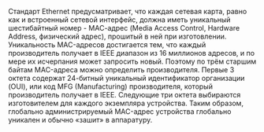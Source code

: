 Стандарт Ethernet предусматривает, что каждая сетевая карта, равно как и встроенный сетевой интерфейс, должна иметь уникальный шестибайтный номер - MАС-адрес (Media Access Control, Hardware Address, физический адрес), прошитый в ней при изготовлении. Уникальность MAC-адресов достигается тем, что каждый производитель получает в IEEE диапазон из 16 миллионов адресов, и по мере их исчерпания может запросить новый. Поэтому по трём старшим байтам MAC-адреса можно определить производителя. Первые 3 октета содержат 24-битный уникальный идентификатор организации (OUI), или код MFG (Manufacturing) производителя, который производитель получает в IEEE. Следующие три октета выбираются изготовителем для каждого экземпляра устройства. Таким образом, глобально администрируемый MAC-адрес устройства глобально уникален и обычно «зашит» в аппаратуру.

